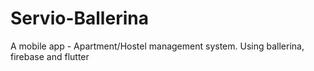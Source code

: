 # Servio-Ballerina
A mobile app - Apartment/Hostel management system. Using ballerina, firebase and flutter
